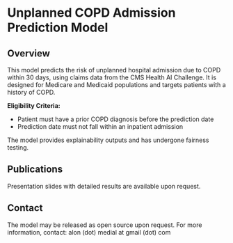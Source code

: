 
# Unplanned COPD Admission Prediction Model

## Overview

This model predicts the risk of unplanned hospital admission due to COPD within 30 days, using claims data from the CMS Health AI Challenge. It is designed for Medicare and Medicaid populations and targets patients with a history of COPD.

**Eligibility Criteria:**

- Patient must have a prior COPD diagnosis before the prediction date
- Prediction date must not fall within an inpatient admission

The model provides explainability outputs and has undergone fairness testing.

## Publications

Presentation slides with detailed results are available upon request.

## Contact

The model may be released as open source upon request.
For more information, contact: alon (dot) medial at gmail (dot) com